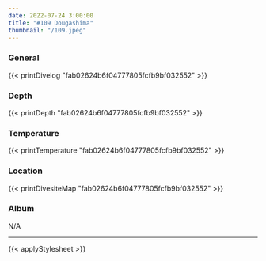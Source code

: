 ```yaml
---
date: 2022-07-24 3:00:00
title: "#109 Dougashima"
thumbnail: "/109.jpeg"
---
```


### General

{{< printDivelog "fab02624b6f04777805fcfb9bf032552" >}}

### Depth

{{< printDepth "fab02624b6f04777805fcfb9bf032552" >}}

### Temperature

{{< printTemperature "fab02624b6f04777805fcfb9bf032552" >}}

### Location

{{< printDivesiteMap "fab02624b6f04777805fcfb9bf032552" >}}

### Album

N/A

---

{{< applyStylesheet >}}
